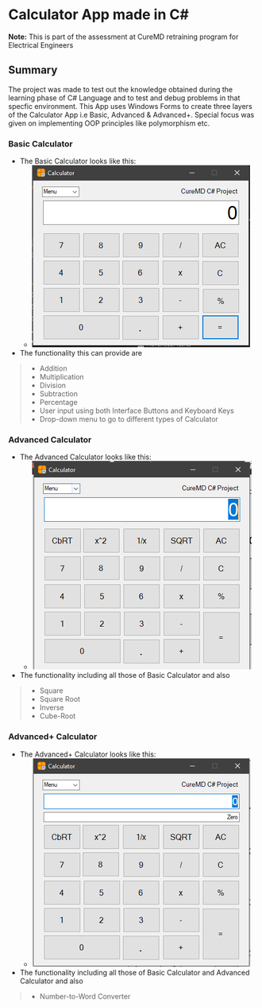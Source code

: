# Calculator App made in C#

**Note:** This is part of the assessment at CureMD retraining program for Electrical Engineers

## Summary

The project was made to test out the knowledge obtained during the learning phase of C# Language and to test and debug problems in that specfic environment. This App uses Windows Forms to create three layers of the Calculator App i.e Basic, Advanced & Advanced+. Special focus was given on implementing OOP principles like polymorphism etc.

### Basic Calculator

- The Basic Calculator looks like this:
  - ![](images/basic.png)
- The functionality this can provide are
> - Addition
> - Multiplication
> - Division
> - Subtraction
> - Percentage
> - User input using both Interface Buttons and Keyboard Keys
> - Drop-down menu to go to different types of Calculator

### Advanced Calculator

- The Advanced Calculator looks like this:
  - ![](images/advanced.png)
- The functionality including all those of Basic Calculator and also
> - Square
> - Square Root
> - Inverse
> - Cube-Root

### Advanced+ Calculator

- The Advanced+ Calculator looks like this:
  - ![](images/advancedplus.png)
- The functionality including all those of Basic Calculator and Advanced Calculator and also
> - Number-to-Word Converter




